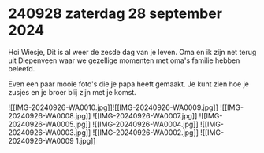 # 240928 zaterdag 28 september 2024
Hoi Wiesje,
Dit is al weer de zesde dag van je leven. Oma en ik zijn net terug uit Diepenveen waar we gezellige momenten met oma's familie hebben beleefd. 

Even een paar mooie foto's die je papa heeft gemaakt. Je kunt zien hoe je zusjes en je broer blij zijn met je komst. 

![[IMG-20240926-WA0010.jpg]]![[IMG-20240926-WA0009.jpg]]
![[IMG-20240926-WA0008.jpg]]
![[IMG-20240926-WA0007.jpg]]
![[IMG-20240926-WA0005.jpg]]
![[IMG-20240926-WA0004.jpg]]
![[IMG-20240926-WA0003.jpg]]
![[IMG-20240926-WA0002.jpg]]
![[IMG-20240926-WA0009 1.jpg]]